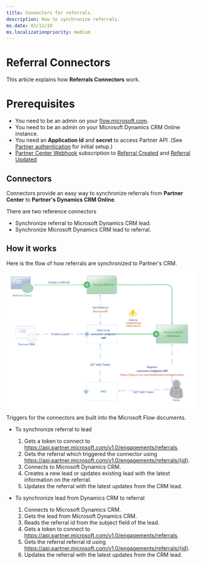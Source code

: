 ```yaml
---
title: Connectors for referrals.
description: How to synchronize referrals.
ms.date: 03/11/19
ms.localizationpriority: medium
---
```


# Referral Connectors


This article explains how **Referrals Connectors** work.

# <span id="Prerequisites"></span><span id="prerequisites"></span><span id="PREREQUISITES"></span>Prerequisites

- You need to be an admin on your [flow.microsoft.com](https://flow.microsoft.com).
- You need to be an admin on your Microsoft Dynamics CRM Online instance.
- You need an **Application Id** and **secret** to access Partner API .(See [Partner authentication](api-authentication.md) for initial setup.)
- [Partner Center Webhook](https://docs.microsoft.com/en-us/partner-center/develop/partner-center-webhook-events) subscription to [Referral Created](https://docs.microsoft.com/en-us/partner-center/develop/partner-center-webhook-events#referral-created-event) and [Referral Updated](https://docs.microsoft.com/en-us/partner-center/develop/partner-center-webhook-events#referral-updated-event)

## <span id="REST_Request"></span><span id="rest_request"></span><span id="REST_REQUEST"></span>Connectors

Connectors provide an easy way to synchronize referrals from **Partner Center** to **Partner's Dynamics CRM Online**.

There are two reference connectors
- Synchronize referral to Microsoft Dynamics CRM lead.
- Synchronize Microsoft Dynamics CRM lead to referral.
 

## <span id="REST_Request"></span><span id="rest_request"></span><span id="REST_REQUEST"></span>How it works

Here is the flow of how referrals are synchronized to Partner's CRM.

![Connectors flow](./images/referrals-connectors/connectors-flow.png)

Triggers for the connectors are built into the Microsoft Flow documents.
- To synchronize referral to lead
    1. Gets a token to connect to https://api.partner.microsoft.com/v1.0/engagements/referrals.
    2. Gets the referral which triggered the connector using https://api.partner.microsoft.com/v1.0/engagements/referrals/{id}.
    3. Connects to Microsoft Dynamics CRM.
    4. Creates a new lead or updates existing lead with the latest information on the referral.
    5. Updates the referral with the latest updates from the CRM lead.

- To synchronize lead from Dynamics CRM to referral 
    1. Connects to Microsoft Dynamics CRM.
    2. Gets the lead from Microsoft Dynamics CRM.
    3. Reads the referral id from the subject field of the lead.
    4. Gets a token to connect to https://api.partner.microsoft.com/v1.0/engagements/referrals.
    5. Gets the referral referral id  using  https://api.partner.microsoft.com/v1.0/engagements/referrals/{id}.
    6. Updates the referral with the latest updates from the CRM lead.
